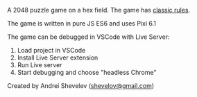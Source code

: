 A 2048 puzzle game on a hex field.
The game has [classic rules](https://en.wikipedia.org/wiki/2048_(video_game)).


The game is written in pure JS ES6 and uses Pixi 6.1

The game can be debugged in VSCode with Live Server:
1) Load project in VSCode
2) Install Live Server extension
3) Run Live server
4) Start debugging and choose "headless Chrome"


Created by Andrei Shevelev (shevelov@gmail.com)